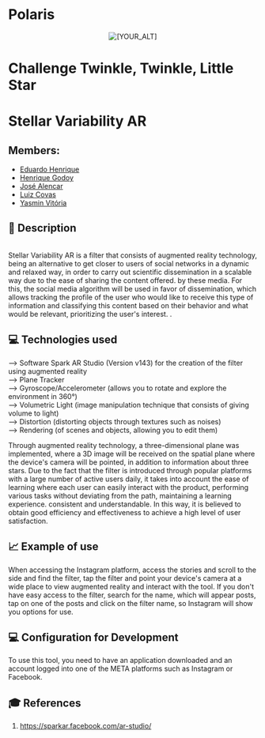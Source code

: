 # Polaris

<p align="center">
   <img src="https://user-images.githubusercontent.com/95002561/193434271-c55bdb5c-6a05-4036-950b-d9ab2562496c.png" alt="[YOUR_ALT]"/>
</p>

# Challenge Twinkle, Twinkle, Little Star

# Stellar Variability AR

## Members:
- <a href="https://www.linkedin.com/in/eduardo-henrique-santos-628607233/">Eduardo Henrique</a>
- <a href="https://www.linkedin.com/in/henrique-godoy-879138252/">Henrique Godoy</a>
- <a href="https://www.linkedin.com/in/jos%C3%A9-vitor-alencar-161243211/">José Alencar</a>
- <a href="https://www.linkedin.com/in/lfcovas97/">Luiz Covas</a>
- <a href="https://www.linkedin.com/in/yasminvit%C3%B3riarocha/?originalSubdomain=br">Yasmin Vitória</a>

## 📜 Description
<br>
Stellar Variability AR is a filter that consists of augmented reality technology, being an alternative to get closer to users of social networks in a dynamic and relaxed way, in order to carry out scientific dissemination in a scalable way due to the ease of sharing the content offered. by these media. For this, the social media algorithm will be used in favor of dissemination, which allows tracking the profile of the user who would like to receive this type of information and classifying this content based on their behavior and what would be relevant, prioritizing the user's interest. .

## 💻 Technologies used
--> Software Spark AR Studio (Version v143) for the creation of the filter using augmented reality
<br>
--> Plane Tracker 
<br>
--> Gyroscope/Accelerometer (allows you to rotate and explore the environment in 360°)
<br>
--> Volumetric Light (image manipulation technique that consists of giving volume to light)
<br>
--> Distortion (distorting objects through textures such as noises)
<br>
--> Rendering (of scenes and objects, allowing you to edit them)
<br>

Through augmented reality technology, a three-dimensional plane was implemented, where a 3D image will be received on the spatial plane where the device's camera will be pointed, in addition to information about three stars. Due to the fact that the filter is introduced through popular platforms with a large number of active users daily, it takes into account the ease of learning where each user can easily interact with the product, performing various tasks without deviating from the path, maintaining a learning experience. consistent and understandable. In this way, it is believed to obtain good efficiency and effectiveness to achieve a high level of user satisfaction.

## 📈 Example of use
When accessing the Instagram platform, access the stories and scroll to the side and find the filter, tap the filter and point your device's camera at a wide place to view augmented reality and interact with the tool. If you don't have easy access to the filter, search for the name, which will appear posts, tap on one of the posts and click on the filter name, so Instagram will show you options for use.

## 💻 Configuration for Development
To use this tool, you need to have an application downloaded and an account logged into one of the META platforms such as Instagram or Facebook.

## 🎓 References
1. <https://sparkar.facebook.com/ar-studio/>
